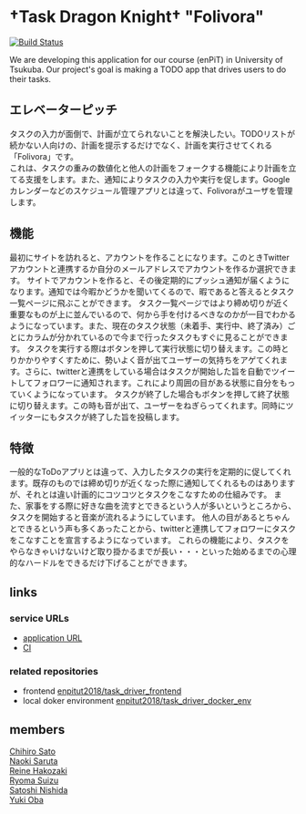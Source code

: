 # †Task Dragon Knight† "Folivora"

[![Build Status](https://travis-ci.org/enpitut2018/task_driver.svg?branch=master)](https://travis-ci.org/enpitut2018/task_driver)

We are developing this application for our course (enPiT) in University of Tsukuba. Our project's goal is making a TODO app that drives users to do their tasks.

## エレベーターピッチ
タスクの入力が面倒で、計画が立てられないことを解決したい。TODOリストが続かない人向けの、計画を提示するだけでなく、計画を実行させてくれる「Folivora」です。  
これは、タスクの重みの数値化と他人の計画をフォークする機能により計画を立てる支援をします。また、通知によりタスクの入力や実行を促します。Googleカレンダーなどのスケジュール管理アプリとは違って、Folivoraがユーザを管理します。

## 機能
最初にサイトを訪れると、アカウントを作ることになります。このときTwitterアカウントと連携するか自分のメールアドレスでアカウントを作るか選択できます。
サイトでアカウントを作ると、その後定期的にプッシュ通知が届くようになります。通知では今暇かどうかを聞いてくるので、暇であると答えるとタスク一覧ページに飛ぶことができます。
タスク一覧ページではより締め切りが近く重要なものが上に並んでいるので、何から手を付けるべきなのかが一目でわかるようになっています。また、現在のタスク状態（未着手、実行中、終了済み）ごとにカラムが分かれているので今まで行ったタスクもすぐに見ることができます。
タスクを実行する際はボタンを押して実行状態に切り替えます。この時とりかかりやすくすために、勢いよく音が出てユーザーの気持ちをアゲてくれます。さらに、twitterと連携をしている場合はタスクが開始した旨を自動でツイートしてフォロワーに通知されます。これにより周囲の目がある状態に自分をもっていくようになっています。
タスクが終了した場合もボタンを押して終了状態に切り替えます。この時も音が出て、ユーザーをねぎらってくれます。同時にツイッターにもタスクが終了した旨を投稿します。


## 特徴
一般的なToDoアプリとは違って、入力したタスクの実行を定期的に促してくれます。既存のものでは締め切りが近くなった際に通知してくれるものはありますが、それとは違い計画的にコツコツとタスクをこなすための仕組みです。
また、家事をする際に好きな曲を流すとできるという人が多いというところから、タスクを開始すると音楽が流れるようにしています。
他人の目があるとちゃんとできるという声も多くあったことから、twitterと連携してフォロワーにタスクをこなすことを宣言するようになっています。
これらの機能により、タスクをやらなきゃいけないけど取り掛かるまでが長い・・・といった始めるまでの心理的なハードルをできるだけ下げることができます。

## links

### service URLs

* [application URL](https://task-driver.sukiyaki.party)
* [CI](https://travis-ci.org/enpitut2018/task_driver)

### related repositories

* frontend [enpitut2018/task_driver_frontend](https://github.com/enpitut2018/task_driver_frontend)
* local doker environment [enpitut2018/task_driver_docker_env](https://github.com/enpitut2018/task_driver_docker_env)

## members
[Chihiro Sato](https://github.com/lmn8cs)  
[Naoki Saruta](https://github.com/Kunado)  
[Reine Hakozaki](https://github.com/hakozaki-reine)  
[Ryoma Suizu](https://github.com/Ryoma-Suizu)  
[Satoshi Nishida](https://github.com/Nishida-Satoshi)  
[Yuki Oba](https://github.com/itumizu)
